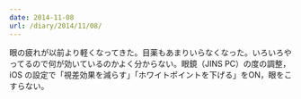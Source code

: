 ```yaml
---
date: 2014-11-08
url: /diary/2014/11/08/
---
```


眼の疲れが以前より軽くなってきた。目薬もあまりいらなくなった。いろいろやってるので何が効いているのかよく分からない。眼鏡（JINS PC）の度の調整，iOS の設定で「視差効果を減らす」「ホワイトポイントを下げる」をON，眼をこすらない。